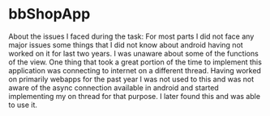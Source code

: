 bbShopApp
=========
About the issues I faced during the task:
For most parts I did not face any major issues some things that I did not know about android having not worked on it
for last two years.
I was unaware about some of the functions of the view.
One thing that took a great portion of the time to implement this application was connecting to internet on a different
thread. Having worked on primarily webapps for the past year I was not used to this and was not aware of the async 
connection available in android and started implementing my on thread for that purpose. I later found this and was able
to use it.


